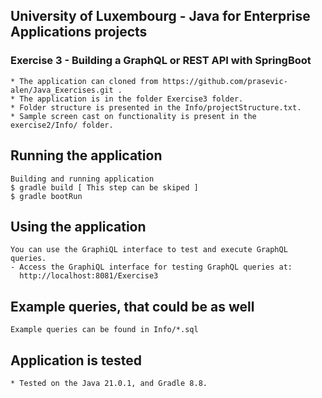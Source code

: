 ## University of Luxembourg - Java for Enterprise Applications projects

### Exercise 3 - Building a GraphQL or REST API with SpringBoot
    * The application can cloned from https://github.com/prasevic-alen/Java_Exercises.git .
    * The application is in the folder Exercise3 folder.
    * Folder structure is presented in the Info/projectStructure.txt.
    * Sample screen cast on functionality is present in the exercise2/Info/ folder.


## Running the application

    Building and running application
    $ gradle build [ This step can be skiped ]
    $ gradle bootRun

## Using the application
    You can use the GraphiQL interface to test and execute GraphQL queries.
    - Access the GraphiQL interface for testing GraphQL queries at:
      http://localhost:8081/Exercise3

## Example queries, that could be as well
    Example queries can be found in Info/*.sql

## Application is tested
    * Tested on the Java 21.0.1, and Gradle 8.8.